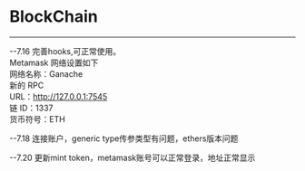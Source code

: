 # BlockChain

*******
--7.16 完善hooks,可正常使用。  
Metamask 网络设置如下   
网络名称：Ganache   
新的 RPC  
URL：http://127.0.0.1:7545  
链 ID：1337  
货币符号：ETH   



--7.18 连接账户，generic type传参类型有问题，ethers版本问题



--7.20 更新mint token，metamask账号可以正常登录，地址正常显示  
